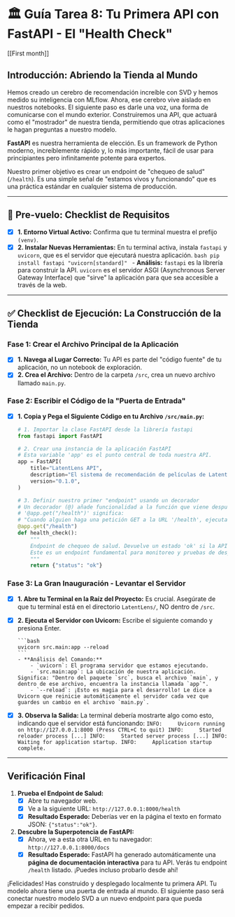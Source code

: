 # 🏛️ Guía Tarea 8: Tu Primera API con FastAPI - El "Health Check"

[[First month]]

## Introducción: Abriendo la Tienda al Mundo

Hemos creado un cerebro de recomendación increíble con SVD y hemos medido su inteligencia con MLflow. Ahora, ese cerebro vive aislado en nuestros notebooks. El siguiente paso es darle una voz, una forma de comunicarse con el mundo exterior. Construiremos una API, que actuará como el "mostrador" de nuestra tienda, permitiendo que otras aplicaciones le hagan preguntas a nuestro modelo.

**FastAPI** es nuestra herramienta de elección. Es un framework de Python moderno, increíblemente rápido y, lo más importante, fácil de usar para principiantes pero infinitamente potente para expertos.

Nuestro primer objetivo es crear un endpoint de "chequeo de salud" (`/health`). Es una simple señal de "estamos vivos y funcionando" que es una práctica estándar en cualquier sistema de producción.

---

## 🚦 Pre-vuelo: Checklist de Requisitos

- [x] **1. Entorno Virtual Activo:** Confirma que tu terminal muestra el prefijo `(venv)`.
- [x] **2. Instalar Nuevas Herramientas:** En tu terminal activa, instala `fastapi` y `uvicorn`, que es el servidor que ejecutará nuestra aplicación.
      ```bash
      pip install fastapi "uvicorn[standard]"
      ```
      - **Análisis:** `fastapi` es la librería para construir la API. `uvicorn` es el servidor ASGI (Asynchronous Server Gateway Interface) que "sirve" la aplicación para que sea accesible a través de la web.

---

## ✅ Checklist de Ejecución: La Construcción de la Tienda

### **Fase 1: Crear el Archivo Principal de la Aplicación**

- [x] **1. Navega al Lugar Correcto:** Tu API es parte del "código fuente" de tu aplicación, no un notebook de exploración.
- [x] **2. Crea el Archivo:** Dentro de la carpeta `/src`, crea un nuevo archivo llamado `main.py`.

### **Fase 2: Escribir el Código de la "Puerta de Entrada"**

- [x] **1. Copia y Pega el Siguiente Código en tu Archivo `/src/main.py`:**

    ```python
    # 1. Importar la clase FastAPI desde la librería fastapi
    from fastapi import FastAPI

    # 2. Crear una instancia de la aplicación FastAPI
    # Esta variable 'app' es el punto central de toda nuestra API.
    app = FastAPI(
        title="LatentLens API",
        description="El sistema de recomendación de películas de LatentLens.",
        version="0.1.0",
    )

    # 3. Definir nuestro primer "endpoint" usando un decorador
    # Un decorador (@) añade funcionalidad a la función que viene después.
    # '@app.get("/health")' significa:
    # "Cuando alguien haga una petición GET a la URL '/health', ejecuta la siguiente función."
    @app.get("/health")
    def health_check():
        """
        Endpoint de chequeo de salud. Devuelve un estado 'ok' si la API está viva.
        Este es un endpoint fundamental para monitoreo y pruebas de despliegue.
        """
        return {"status": "ok"}

    ```

### **Fase 3: La Gran Inauguración - Levantar el Servidor**

- [x] **1. Abre tu Terminal en la Raíz del Proyecto:** Es crucial. Asegúrate de que tu terminal está en el directorio `LatentLens/`, NO dentro de `/src`.
- [x] **2. Ejecuta el Servidor con Uvicorn:** Escribe el siguiente comando y presiona Enter.

      ```bash
      uvicorn src.main:app --reload
      ```
      - **Análisis del Comando:**
          - `uvicorn`: El programa servidor que estamos ejecutando.
          - `src.main:app`: La ubicación de nuestra aplicación. Significa: "Dentro del paquete `src`, busca el archivo `main`, y dentro de ese archivo, encuentra la instancia llamada `app`".
          - `--reload`: ¡Esto es magia para el desarrollo! Le dice a Uvicorn que reinicie automáticamente el servidor cada vez que guardes un cambio en el archivo `main.py`.

- [x] **3. Observa la Salida:** La terminal debería mostrarte algo como esto, indicando que el servidor está funcionando:
      ```
      INFO:     Uvicorn running on http://127.0.0.1:8000 (Press CTRL+C to quit)
      INFO:     Started reloader process [...]
      INFO:     Started server process [...]
      INFO:     Waiting for application startup.
      INFO:     Application startup complete.
      ```

---

## Verificación Final

1.  **Prueba el Endpoint de Salud:**
    - [x] Abre tu navegador web.
    - [x] Ve a la siguiente URL: `http://127.0.0.1:8000/health`
    - [x] **Resultado Esperado:** Deberías ver en la página el texto en formato JSON: `{"status":"ok"}`.

2.  **Descubre la Superpotencia de FastAPI:**
    - [x] Ahora, ve a esta otra URL en tu navegador: `http://127.0.0.1:8000/docs`
    - [x] **Resultado Esperado:** FastAPI ha generado automáticamente una **página de documentación interactiva** para tu API. Verás tu endpoint `/health` listado. ¡Puedes incluso probarlo desde ahí!

¡Felicidades! Has construido y desplegado localmente tu primera API. Tu modelo ahora tiene una puerta de entrada al mundo. El siguiente paso será conectar nuestro modelo SVD a un nuevo endpoint para que pueda empezar a recibir pedidos.